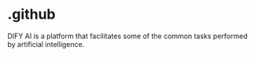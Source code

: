 # .github
DIFY AI is a platform that facilitates some of the common tasks performed by artificial intelligence.
